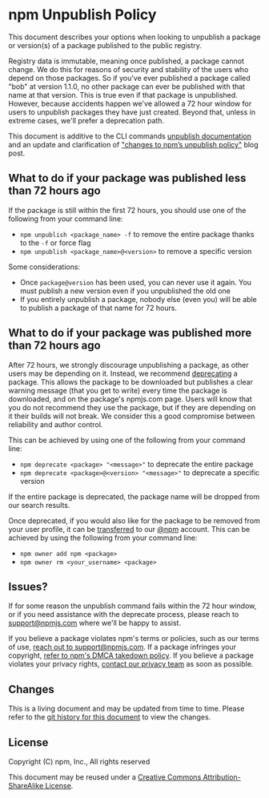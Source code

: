 # npm Unpublish Policy

This document describes your options when looking to unpublish a package or version(s) of a package published to the public registry.

Registry data is immutable, meaning once published, a package cannot change. We do this for reasons of security and stability of the users who depend on those packages. So if you've ever published a package called "bob" at version 1.1.0, no other package can ever be published with that name at that version. This is true even if that package is unpublished. However, because accidents happen we've allowed a 72 hour window for users to unpublish packages they have just created. Beyond that, unless in extreme cases, we'll prefer a deprecation path.

This document is additive to the CLI commands [unpublish documentation](https://docs.npmjs.com/cli/unpublish) and an update and clarification of ["changes to npm’s unpublish policy"](http://blog.npmjs.org/post/141905368000/changes-to-npms-unpublish-policy) blog post.

## What to do if your package was published less than 72 hours ago

If the package is still within the first 72 hours, you should use one of the following from your command line:

- `npm unpublish <package_name> -f` to remove the entire package thanks to the `-f` or force flag
- `npm unpublish <package_name>@<version>` to remove a specific version

Some considerations:

-  Once `package@version` has been used, you can never use it again. You must publish a new version even if you unpublished the old one
- If you entirely unpublish a package, nobody else (even you) will be able to publish a package of that name for 72 hours.

## What to do if your package was published more than 72 hours ago

After 72 hours, we strongly discourage unpublishing a package, as other users may be depending on it. Instead, we recommend [deprecating](https://docs.npmjs.com/cli/deprecate) a package. This allows the package to be downloaded but publishes a clear warning message (that you get to write) every time the package is downloaded, and on the package's npmjs.com page. Users will know that you do not recommend they use the package, but if they are depending on it their builds will not break. We consider this a good compromise between reliability and author control.

This can be achieved by using one of the following from your command line:

- `npm deprecate <package> "<message>"` to deprecate the entire package
- `npm deprecate <package>@<version> "<message>"` to deprecate a specific version

If the entire package is deprecated, the package name will be dropped from our search results.

Once deprecated, if you would also like for the package to be removed from your user profile, it can be [transferred](https://docs.npmjs.com/cli/owner) to our [@npm](https://www.npmjs.com/~npm) account. This can be achieved by using the following from your command line:

- `npm owner add npm <package>`
- `npm owner rm <your_username> <package>`

## Issues?

If for some reason the unpublish command fails within the 72 hour window, or if you need assistance with the deprecate process, please reach to support@npmjs.com where we'll be happy to assist.

If you believe a package violates npm's terms or policies, such as our terms of use, [reach out to support@npmjs.com](mailto:support@npmjs.com).  If a package infringes your copyright, [refer to npm's DMCA takedown policy](https://www.npmjs.com/policies/dmca).  If you believe a package violates your privacy rights, [contact our privacy team](https://www.npmjs.com/policies/privacy#contact) as soon as possible.

## Changes

This is a living document and may be updated from time to time.
Please refer to the [git history for this
document](https://github.com/npm/policies/commits/master/unpublish.md)
to view the changes.

## License

Copyright (C) npm, Inc., All rights reserved

This document may be reused under a [Creative Commons
Attribution-ShareAlike
License](https://creativecommons.org/licenses/by-sa/4.0/).
